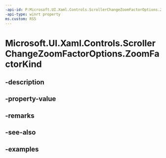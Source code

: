 ```yaml
---
-api-id: P:Microsoft.UI.Xaml.Controls.ScrollerChangeZoomFactorOptions.ZoomFactorKind
-api-type: winrt property
ms.custom: RS5
---
```


<!-- Property syntax.
public ScrollerViewKind ZoomFactorKind { get;  set; }
-->

# Microsoft.UI.Xaml.Controls.ScrollerChangeZoomFactorOptions.ZoomFactorKind

## -description

## -property-value

## -remarks

## -see-also

## -examples

